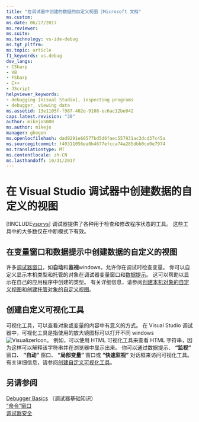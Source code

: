 ```yaml
---
title: "在调试器中创建的数据的自定义视图 |Microsoft 文档"
ms.custom: 
ms.date: 06/27/2017
ms.reviewer: 
ms.suite: 
ms.technology: vs-ide-debug
ms.tgt_pltfrm: 
ms.topic: article
f1_keywords: vs.debug
dev_langs:
- CSharp
- VB
- FSharp
- C++
- JScript
helpviewer_keywords:
- debugging [Visual Studio], inspecting programs
- debugger, viewing data
ms.assetid: 13e1105f-f987-402e-9108-ec6ac12be042
caps.latest.revision: "30"
author: mikejo5000
ms.author: mikejo
manager: ghogen
ms.openlocfilehash: dad9291e60577bd5d6faec557931ac3dcd37c45a
ms.sourcegitcommit: f40311056ea0b4677efcca74a285dbb0ce0e7974
ms.translationtype: MT
ms.contentlocale: zh-CN
ms.lasthandoff: 10/31/2017
---
```

# <a name="create-custom-views-of-data-in-the-visual-studio-debugger"></a>在 Visual Studio 调试器中创建数据的自定义的视图
[!INCLUDE[vsprvs](../code-quality/includes/vsprvs_md.md)] 调试器提供了各种用于检查和修改程序状态的工具。 这些工具中的大多数仅在中断模式下有效。

## <a name="create-custom-views-of-data-in-variable-windows-and-datatips"></a>在变量窗口和数据提示中创建数据的自定义的视图
 许多[调试器窗口](../debugger/debugger-windows.md)，如**自动**和**监视**windows，允许你在调试时检查变量。 你可以自定义显示本机类型和托管的对象在调试器变量窗口和[数据提示](../debugger/view-data-values-in-data-tips-in-the-code-editor.md)。 这可以帮助以显示在自己的应用程序中创建的类型。 有关详细信息，请参阅[创建本机对象的自定义视图](../debugger/create-custom-views-of-native-objects.md)和[创建托管对象的自定义视图](../debugger/create-custom-views-of-dot-managed-objects.md)。
  
## <a name="create-custom-visualizers"></a>创建自定义可视化工具  
 可视化工具，可以查看对象或变量的内容中有意义的方式。 在 Visual Studio 调试器中，可视化工具是指使用的放大镜图标可以打开不同 windows ![VisualizerIcon](../debugger/media/dbg-tips-visualizer-icon.png "可视化工具图标")。 例如，可以使用 HTML 可视化工具来查看 HTML 字符串，因为这样可以解释该字符串并在浏览器中显示出来。 你可以通过数据提示、 **“监视”** 窗口、 **“自动”** 窗口、 **“局部变量”** 窗口或 **“快速监视”** 对话框来访问可视化工具。 有关详细信息，请参阅[创建自定义可视化工具](../debugger/create-custom-visualizers-of-data.md)。
  
## <a name="see-also"></a>另请参阅  
 [Debugger Basics](../debugger/debugger-basics.md) （调试器基础知识）  
 [“命令”窗口](../ide/reference/command-window.md)   
 [调试器安全](../debugger/debugger-security.md)